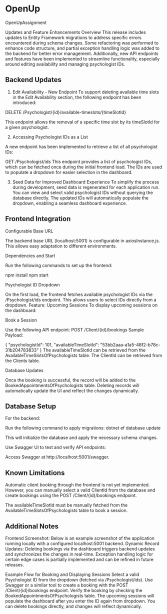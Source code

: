# OpenUp
OpenUpAssignment


Updates and Feature Enhancements
Overview
This release includes updates to Entity Framework migrations to address specific errors encountered during schema changes. Some refactoring was performed to enhance code structure, and partial exception handling logic was added to the backend for better error management. Additionally, new API endpoints and features have been implemented to streamline functionality, especially around editing availability and managing psychologist IDs.

## Backend Updates

1. Edit Availability - New Endpoint
To support deleting available time slots in the Edit Availability section, the following endpoint has been introduced:

DELETE /Psychologist/{id}/available-timeslots/{timeSlotId}

This endpoint allows the removal of a specific time slot by its timeSlotId for a given psychologist.

2. Accessing Psychologist IDs as a List

A new endpoint has been implemented to retrieve a list of all psychologist IDs:

GET /Psychologist/ids
This endpoint provides a list of psychologist IDs, which can be fetched once during the initial frontend load. The IDs are used to populate a dropdown for easier selection in the dashboard.

3. Seed Data for Improved Dashboard Experience
To simplify the process during development, seed data is regenerated for each application run. You can view and select valid psychologist IDs without querying the database directly. The updated IDs will automatically populate the dropdown, enabling a seamless dashboard experience.

## Frontend Integration
Configurable Base URL

The backend base URL (localhost:5001) is configurable in axiosInstance.js. This allows easy adaptation to different environments.

Dependencies and Start

Run the following commands to set up the frontend:

npm install
npm start


Psychologist ID Dropdown

On the first load, the frontend fetches available psychologist IDs via the /Psychologist/ids endpoint. This allows users to select IDs directly from a dropdown.
Feature: Upcoming Sessions
To display upcoming sessions on the dashboard:

Book a Session

Use the following API endpoint:
POST /Client/{id}/bookings
Sample Payload:

{
  "psychologistId": 101,
  "availableTimeSlotId": "53bb2aaa-a1a5-48f2-b78c-31b204783833"
}
The availableTimeSlotId can be retrieved from the AvailableTimeSlotsOfPsychologists table.
The ClientId  can be retrieved from the Clients table.

Database Updates

Once the booking is successful, the record will be added to the BookedAppointmentsOfPsychologists table.
Deleting records will automatically update the UI and reflect the changes dynamically.

## Database Setup
For the backend:

Run the following command to apply migrations:
dotnet ef database update

This will initialize the database and apply the necessary schema changes.

Use Swagger UI to test and verify API endpoints:

Access Swagger at http://localhost:5001/swagger.

## Known Limitations
Automatic client booking through the frontend is not yet implemented. However, you can manually select a valid ClientId from the database and create bookings using the POST /Client/{id}/bookings endpoint.

The availableTimeSlotId must be manually fetched from the AvailableTimeSlotsOfPsychologists table to book a session.

## Additional Notes
Frontend Screenshot: Below is an example screenshot of the application running locally with a configured localhost:5001 backend.
Dynamic Record Updates: Deleting bookings via the dashboard triggers backend updates and synchronizes the changes in real-time.
Exception handling logic for certain edge cases is partially implemented and can be refined in future releases.

Example Flow for Booking and Displaying Sessions
Select a valid Psychologist ID from the dropdown (fetched via /Psychologist/ids).
Use Swagger or a similar tool to create a booking with the POST /Client/{id}/bookings endpoint.
Verify the booking by checking the BookedAppointmentsOfPsychologists table.
The upcoming sessions will  populate the dashboard after you enter the ID again from dropdown. You can delete bookings directly, and changes will reflect dynamically.